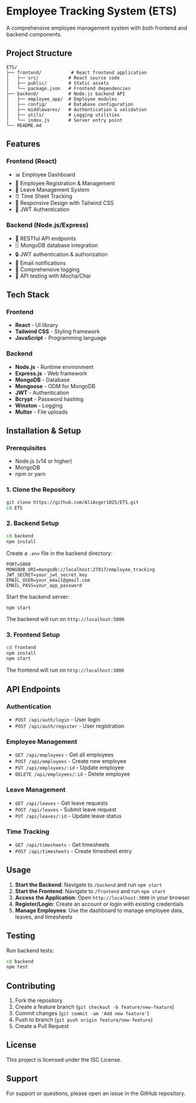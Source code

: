 # Employee Tracking System (ETS)

A comprehensive employee management system with both frontend and backend components.

## Project Structure

```
ETS/
├── frontend/           # React frontend application
│   ├── src/           # React source code
│   ├── public/        # Static assets
│   └── package.json   # Frontend dependencies
├── backend/           # Node.js backend API
│   ├── employee_app/  # Employee modules
│   ├── config/        # Database configuration
│   ├── middlewares/   # Authentication & validation
│   ├── utils/         # Logging utilities
│   └── index.js       # Server entry point
└── README.md
```

## Features

### Frontend (React)
- 📊 Employee Dashboard
- 👤 Employee Registration & Management
- 📅 Leave Management System
- ⏰ Time Sheet Tracking
- 📱 Responsive Design with Tailwind CSS
- 🔐 JWT Authentication

### Backend (Node.js/Express)
- 🔌 RESTful API endpoints
- 🗄️ MongoDB database integration
- 🔒 JWT authentication & authorization
- 📧 Email notifications
- 📝 Comprehensive logging
- 🧪 API testing with Mocha/Chai

## Tech Stack

### Frontend
- **React** - UI library
- **Tailwind CSS** - Styling framework
- **JavaScript** - Programming language

### Backend
- **Node.js** - Runtime environment
- **Express.js** - Web framework
- **MongoDB** - Database
- **Mongoose** - ODM for MongoDB
- **JWT** - Authentication
- **Bcrypt** - Password hashing
- **Winston** - Logging
- **Multer** - File uploads

## Installation & Setup

### Prerequisites
- Node.js (v14 or higher)
- MongoDB
- npm or yarn

### 1. Clone the Repository
```bash
git clone https://github.com/AliAsger1025/ETS.git
cd ETS
```

### 2. Backend Setup
```bash
cd backend
npm install
```

Create a `.env` file in the backend directory:
```env
PORT=5000
MONGODB_URI=mongodb://localhost:27017/employee_tracking
JWT_SECRET=your_jwt_secret_key
EMAIL_USER=your_email@gmail.com
EMAIL_PASS=your_app_password
```

Start the backend server:
```bash
npm start
```

The backend will run on `http://localhost:5000`

### 3. Frontend Setup
```bash
cd frontend
npm install
npm start
```

The frontend will run on `http://localhost:3000`

## API Endpoints

### Authentication
- `POST /api/auth/login` - User login
- `POST /api/auth/register` - User registration

### Employee Management
- `GET /api/employees` - Get all employees
- `POST /api/employees` - Create new employee
- `PUT /api/employees/:id` - Update employee
- `DELETE /api/employees/:id` - Delete employee

### Leave Management
- `GET /api/leaves` - Get leave requests
- `POST /api/leaves` - Submit leave request
- `PUT /api/leaves/:id` - Update leave status

### Time Tracking
- `GET /api/timesheets` - Get timesheets
- `POST /api/timesheets` - Create timesheet entry

## Usage

1. **Start the Backend**: Navigate to `/backend` and run `npm start`
2. **Start the Frontend**: Navigate to `/frontend` and run `npm start`
3. **Access the Application**: Open `http://localhost:3000` in your browser
4. **Register/Login**: Create an account or login with existing credentials
5. **Manage Employees**: Use the dashboard to manage employee data, leaves, and timesheets

## Testing

Run backend tests:
```bash
cd backend
npm test
```

## Contributing

1. Fork the repository
2. Create a feature branch (`git checkout -b feature/new-feature`)
3. Commit changes (`git commit -am 'Add new feature'`)
4. Push to branch (`git push origin feature/new-feature`)
5. Create a Pull Request

## License

This project is licensed under the ISC License.

## Support

For support or questions, please open an issue in the GitHub repository.
